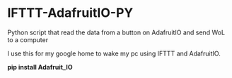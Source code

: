 # IFTTT-AdafruitIO-PY
Python script that read the data from a button on AdafruitIO and send WoL to a computer

I use this for my google home to wake my pc using IFTTT and AdafruitIO.

**pip install Adafruit_IO**

